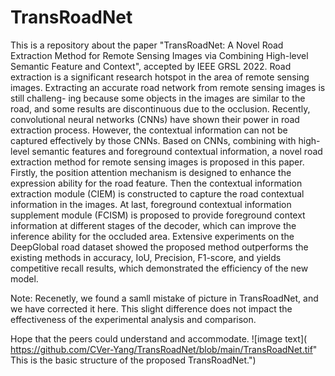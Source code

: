 # TransRoadNet

This is a repository about the paper "TransRoadNet: A Novel Road Extraction Method for Remote Sensing Images via Combining High-level Semantic Feature and Context", accepted by IEEE GRSL 2022.
Road extraction is a significant research hotspot in the area of remote sensing images. Extracting an accurate road network from remote sensing images is still challeng-
ing because some objects in the images are similar to the road, and some results are discontinuous due to the occlusion. Recently, convolutional neural networks (CNNs) have shown their power in road extraction process. However, the contextual information can not be captured effectively by those CNNs. Based on CNNs, combining with high-level semantic features and foreground contextual information, a novel road extraction method for remote sensing images is proposed in this paper. Firstly, the position attention mechanism is designed to enhance the expression ability for the road feature. Then the contextual information extraction module (CIEM) is constructed to capture the road contextual information in the images. At last, foreground contextual information supplement module (FCISM) is proposed to provide foreground context information at different stages of the decoder, which can improve the inference ability for the occluded area. Extensive experiments on the DeepGlobal road dataset showed the proposed method outperforms the existing methods in accuracy, IoU, Precision, F1-score, and yields competitive recall results, which demonstrated the efficiency of the new model.

Note: Recenetly, we found a samll mistake of picture in TransRoadNet, and we have corrected it here. This slight difference does not impact the effectiveness of the experimental analysis and comparison.

Hope that the peers could understand and accommodate.
![image text]( https://github.com/CVer-Yang/TransRoadNet/blob/main/TransRoadNet.tif" This is the basic structure of the proposed TransRoadNet.")

